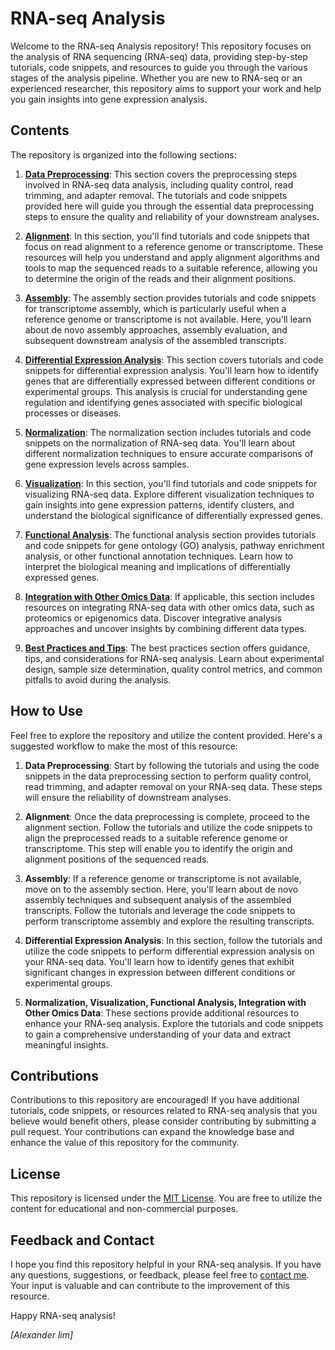 # RNA-seq Analysis

Welcome to the RNA-seq Analysis repository! This repository focuses on the analysis of RNA sequencing (RNA-seq) data, providing step-by-step tutorials, code snippets, and resources to guide you through the various stages of the analysis pipeline. Whether you are new to RNA-seq or an experienced researcher, this repository aims to support your work and help you gain insights into gene expression analysis.

## Contents

The repository is organized into the following sections:

1. [**Data Preprocessing**](./1_data_preprocessing): This section covers the preprocessing steps involved in RNA-seq data analysis, including quality control, read trimming, and adapter removal. The tutorials and code snippets provided here will guide you through the essential data preprocessing steps to ensure the quality and reliability of your downstream analyses.

2. [**Alignment**](./2_alignment): In this section, you'll find tutorials and code snippets that focus on read alignment to a reference genome or transcriptome. These resources will help you understand and apply alignment algorithms and tools to map the sequenced reads to a suitable reference, allowing you to determine the origin of the reads and their alignment positions.

3. [**Assembly**](./3_assembly): The assembly section provides tutorials and code snippets for transcriptome assembly, which is particularly useful when a reference genome or transcriptome is not available. Here, you'll learn about de novo assembly approaches, assembly evaluation, and subsequent downstream analysis of the assembled transcripts.

4. [**Differential Expression Analysis**](./4_differential_expression): This section covers tutorials and code snippets for differential expression analysis. You'll learn how to identify genes that are differentially expressed between different conditions or experimental groups. This analysis is crucial for understanding gene regulation and identifying genes associated with specific biological processes or diseases.

5. [**Normalization**](./5_normalization): The normalization section includes tutorials and code snippets on the normalization of RNA-seq data. You'll learn about different normalization techniques to ensure accurate comparisons of gene expression levels across samples.

6. [**Visualization**](./6_visualization): In this section, you'll find tutorials and code snippets for visualizing RNA-seq data. Explore different visualization techniques to gain insights into gene expression patterns, identify clusters, and understand the biological significance of differentially expressed genes.

7. [**Functional Analysis**](./7_functional_analysis): The functional analysis section provides tutorials and code snippets for gene ontology (GO) analysis, pathway enrichment analysis, or other functional annotation techniques. Learn how to interpret the biological meaning and implications of differentially expressed genes.

8. [**Integration with Other Omics Data**](./8_integration_omics_data): If applicable, this section includes resources on integrating RNA-seq data with other omics data, such as proteomics or epigenomics data. Discover integrative analysis approaches and uncover insights by combining different data types.

9. [**Best Practices and Tips**](./9_best_practices_tips): The best practices section offers guidance, tips, and considerations for RNA-seq analysis. Learn about experimental design, sample size determination, quality control metrics, and common pitfalls to avoid during the analysis.

## How to Use

Feel free to explore the repository and utilize the content provided. Here's a suggested workflow to make the most of this resource:

1. **Data Preprocessing**: Start by following the tutorials and using the code snippets in the data preprocessing section to perform quality control, read trimming, and adapter removal on your RNA-seq data. These steps will ensure the reliability of downstream analyses.

2. **Alignment**: Once the data preprocessing is complete, proceed to the alignment section. Follow the tutorials and utilize the code snippets to align the preprocessed reads to a suitable reference genome or transcriptome. This step will enable you to identify the origin and alignment positions of the sequenced reads.

3. **Assembly**: If a reference genome or transcriptome is not available, move on to the assembly section. Here, you'll learn about de novo assembly techniques and subsequent analysis of the assembled transcripts. Follow the tutorials and leverage the code snippets to perform transcriptome assembly and explore the resulting transcripts.

4. **Differential Expression Analysis**: In this section, follow the tutorials and utilize the code snippets to perform differential expression analysis on your RNA-seq data. You'll learn how to identify genes that exhibit significant changes in expression between different conditions or experimental groups.

5. **Normalization, Visualization, Functional Analysis, Integration with Other Omics Data**: These sections provide additional resources to enhance your RNA-seq analysis. Explore the tutorials and code snippets to gain a comprehensive understanding of your data and extract meaningful insights.

## Contributions

Contributions to this repository are encouraged! If you have additional tutorials, code snippets, or resources related to RNA-seq analysis that you believe would benefit others, please consider contributing by submitting a pull request. Your contributions can expand the knowledge base and enhance the value of this repository for the community.

## License

This repository is licensed under the [MIT License](LICENSE). You are free to utilize the content for educational and non-commercial purposes.

## Feedback and Contact

I hope you find this repository helpful in your RNA-seq analysis. If you have any questions, suggestions, or feedback, please feel free to [contact me](mailto:your-email@example.com). Your input is valuable and can contribute to the improvement of this resource.

Happy RNA-seq analysis!

*[Alexander lim]*

